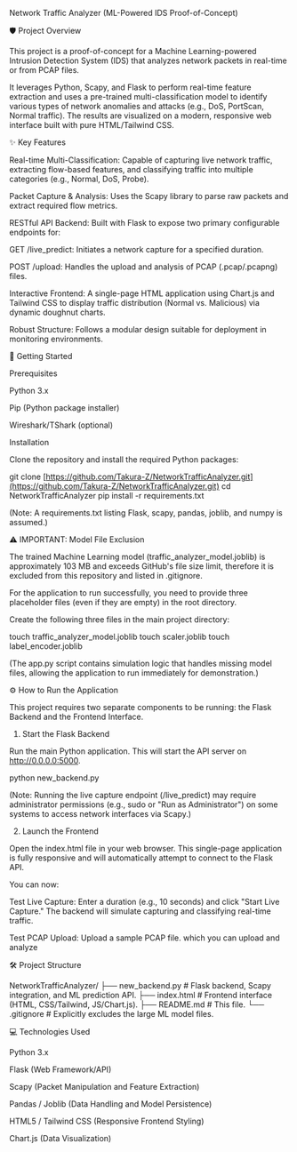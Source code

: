 Network Traffic Analyzer (ML-Powered IDS Proof-of-Concept)

🛡️ Project Overview

This project is a proof-of-concept for a Machine Learning-powered Intrusion Detection System (IDS) that analyzes network packets in real-time or from PCAP files.

It leverages Python, Scapy, and Flask to perform real-time feature extraction and uses a pre-trained multi-classification model to identify various types of network anomalies and attacks (e.g., DoS, PortScan, Normal traffic). The results are visualized on a modern, responsive web interface built with pure HTML/Tailwind CSS.

✨ Key Features

Real-time Multi-Classification: Capable of capturing live network traffic, extracting flow-based features, and classifying traffic into multiple categories (e.g., Normal, DoS, Probe).

Packet Capture & Analysis: Uses the Scapy library to parse raw packets and extract required flow metrics.

RESTful API Backend: Built with Flask to expose two primary configurable endpoints for:

GET /live_predict: Initiates a network capture for a specified duration.

POST /upload: Handles the upload and analysis of PCAP (.pcap/.pcapng) files.

Interactive Frontend: A single-page HTML application using Chart.js and Tailwind CSS to display traffic distribution (Normal vs. Malicious) via dynamic doughnut charts.

Robust Structure: Follows a modular design suitable for deployment in monitoring environments.

🚀 Getting Started

Prerequisites

Python 3.x

Pip (Python package installer)

Wireshark/TShark (optional)

Installation

Clone the repository and install the required Python packages:

git clone [https://github.com/Takura-Z/NetworkTrafficAnalyzer.git](https://github.com/Takura-Z/NetworkTrafficAnalyzer.git)
cd NetworkTrafficAnalyzer
pip install -r requirements.txt


(Note: A requirements.txt listing Flask, scapy, pandas, joblib, and numpy is assumed.)

⚠️ IMPORTANT: Model File Exclusion

The trained Machine Learning model (traffic_analyzer_model.joblib) is approximately 103 MB and exceeds GitHub's file size limit, therefore it is excluded from this repository and listed in .gitignore.

For the application to run successfully, you need to provide three placeholder files (even if they are empty) in the root directory.

Create the following three files in the main project directory:

touch traffic_analyzer_model.joblib
touch scaler.joblib
touch label_encoder.joblib


(The app.py script contains simulation logic that handles missing model files, allowing the application to run immediately for demonstration.)

⚙️ How to Run the Application

This project requires two separate components to be running: the Flask Backend and the Frontend Interface.

1. Start the Flask Backend

Run the main Python application. This will start the API server on http://0.0.0.0:5000.

python new_backend.py


(Note: Running the live capture endpoint (/live_predict) may require administrator permissions (e.g., sudo or "Run as Administrator") on some systems to access network interfaces via Scapy.)

2. Launch the Frontend

Open the index.html file in your web browser. This single-page application is fully responsive and will automatically attempt to connect to the Flask API.

You can now:

Test Live Capture: Enter a duration (e.g., 10 seconds) and click "Start Live Capture." The backend will simulate capturing and classifying real-time traffic.

Test PCAP Upload: Upload a sample PCAP file. which you can upload and analyze 



🛠 Project Structure

NetworkTrafficAnalyzer/
├── new_backend.py                      # Flask backend, Scapy integration, and ML prediction API.
├── index.html                  # Frontend interface (HTML, CSS/Tailwind, JS/Chart.js).
├── README.md                   # This file.
└── .gitignore                  # Explicitly excludes the large ML model files.


💻 Technologies Used

Python 3.x

Flask (Web Framework/API)

Scapy (Packet Manipulation and Feature Extraction)

Pandas / Joblib (Data Handling and Model Persistence)

HTML5 / Tailwind CSS (Responsive Frontend Styling)

Chart.js (Data Visualization)
